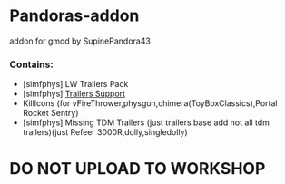 # Pandoras-addon
addon for gmod by SupinePandora43

### Contains:
* [simfphys] LW Trailers Pack
* [simfphys] [Trailers Support](https://github.com/SupinePandora43/Pandoras-addon/blob/master/TrailersBaseTweaks.md)
* KillIcons (for vFireThrower,physgun,chimera(ToyBoxClassics),Portal Rocket Sentry)
* [simfphys] Missing TDM Trailers (just trailers base add not all tdm trailers)(just Refeer 3000R,dolly,singledolly)


# DO NOT UPLOAD TO WORKSHOP
